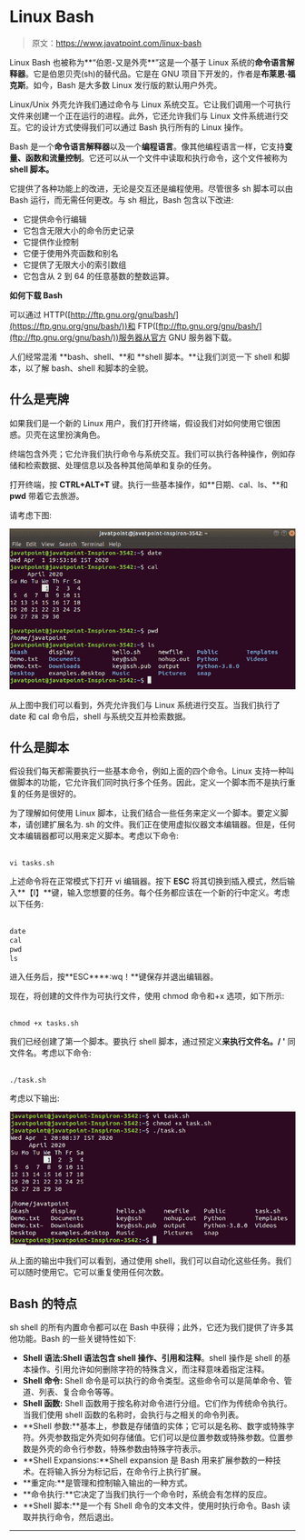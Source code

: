 # Linux Bash

> 原文：<https://www.javatpoint.com/linux-bash>

Linux Bash 也被称为**“伯恩-又是外壳**”这是一个基于 Linux 系统的**命令语言解释器**。它是伯恩贝壳(sh)的替代品。它是在 GNU 项目下开发的，作者是**布莱恩·福克斯**。如今，Bash 是大多数 Linux 发行版的默认用户外壳。

Linux/Unix 外壳允许我们通过命令与 Linux 系统交互。它让我们调用一个可执行文件来创建一个正在运行的进程。此外，它还允许我们与 Linux 文件系统进行交互。它的设计方式使得我们可以通过 Bash 执行所有的 Linux 操作。

Bash 是一个**命令语言解释器**以及一个**编程语言**。像其他编程语言一样，它支持**变量、函数和流量控制**。它还可以从一个文件中读取和执行命令，这个文件被称为 **shell 脚本。**

它提供了各种功能上的改进，无论是交互还是编程使用。尽管很多 sh 脚本可以由 Bash 运行，而无需任何更改。与 sh 相比，Bash 包含以下改进:

*   它提供命令行编辑
*   它包含无限大小的命令历史记录
*   它提供作业控制
*   它便于使用外壳函数和别名
*   它提供了无限大小的索引数组
*   它包含从 2 到 64 的任意基数的整数运算。

**如何下载 Bash**

可以通过 HTTP([http://ftp.gnu.org/gnu/bash/](https://ftp.gnu.org/gnu/bash/))和 FTP([ftp://ftp.gnu.org/gnu/bash/](ftp://ftp.gnu.org/gnu/bash/))服务器从官方 GNU 服务器下载。

人们经常混淆 **bash、shell、**和 **shell 脚本。**让我们浏览一下 shell 和脚本，以了解 bash、shell 和脚本的全貌。

## 什么是壳牌

如果我们是一个新的 Linux 用户，我们打开终端，假设我们对如何使用它很困惑。贝壳在这里扮演角色。

终端包含外壳；它允许我们执行命令与系统交互。我们可以执行各种操作，例如存储和检索数据、处理信息以及各种其他简单和复杂的任务。

打开终端，按 **CTRL+ALT+T** 键。执行一些基本操作，如**日期、cal、ls、**和 **pwd** 带着它去旅游。

请考虑下图:

![Linux Bash](img/40c347f4f8d49b5b8a2494f563800100.png)

从上图中我们可以看到，外壳允许我们与 Linux 系统进行交互。当我们执行了 date 和 cal 命令后，shell 与系统交互并检索数据。

## 什么是脚本

假设我们每天都需要执行一些基本命令，例如上面的四个命令。Linux 支持一种叫做脚本的功能，它允许我们同时执行多个任务。因此，定义一个脚本而不是执行重复的任务是很好的。

为了理解如何使用 Linux 脚本，让我们结合一些任务来定义一个脚本。要定义脚本，请创建扩展名为. sh 的文件。我们正在使用虚拟仪器文本编辑器。但是，任何文本编辑器都可以用来定义脚本。考虑以下命令:

```

vi tasks.sh

```

上述命令将在正常模式下打开 vi 编辑器。按下 **ESC** 将其切换到插入模式，然后输入**【I】**键，输入您想要的任务。每个任务都应该在一个新的行中定义。考虑以下任务:

```

date
cal
pwd
ls

```

进入任务后，按**ESC****:wq！**键保存并退出编辑器。

现在，将创建的文件作为可执行文件，使用 chmod 命令和+x 选项，如下所示:

```

chmod +x tasks.sh

```

我们已经创建了第一个脚本。要执行 shell 脚本，通过预定义**来执行文件名。/ '** 同文件名。考虑以下命令:

```

./task.sh

```

考虑以下输出:

![Linux Bash](img/2be7e0695ad10a293733e760261d7582.png)

从上面的输出中我们可以看到，通过使用 shell，我们可以自动化这些任务。我们可以随时使用它。它可以重复使用任何次数。

## Bash 的特点

sh shell 的所有内置命令都可以在 Bash 中获得；此外，它还为我们提供了许多其他功能。Bash 的一些关键特性如下:

*   **Shell 语法:**Shell 语法包含 **shell 操作**、**引用**和**注释**。shell 操作是 shell 的基本操作。引用允许如何删除字符的特殊含义，而注释意味着指定注释。
*   **Shell 命令:** Shell 命令是可以执行的命令类型。这些命令可以是简单命令、管道、列表、复合命令等等。
*   **Shell 函数:** Shell 函数用于按名称对命令进行分组。它们作为传统命令执行。当我们使用 shell 函数的名称时，会执行与之相关的命令列表。
*   **Shell 参数:**基本上，参数是存储值的实体；它可以是名称、数字或特殊字符。外壳参数指定外壳如何存储值。它们可以是位置参数或特殊参数。位置参数是外壳的命令行参数，特殊参数由特殊字符表示。
*   **Shell Expansions:**Shell expansion 是 Bash 用来扩展参数的一种技术。在将输入拆分为标记后，在命令行上执行扩展。
*   **重定向:**是管理和控制输入输出的一种方式。
*   **命令执行:**它决定了当我们执行一个命令时，系统会有怎样的反应。
*   **Shell 脚本:**是一个有 Shell 命令的文本文件，使用时执行命令。Bash 读取并执行命令，然后退出。

* * *